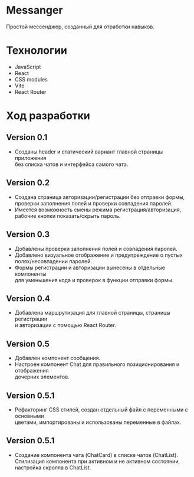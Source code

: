 # Messanger
Простой мессенджер, созданный для отработки навыков.

# Технологии
- JavaScript
- React
- CSS modules
- Vite
- React Router

# Ход разработки

## Version 0.1

- Созданы header и статический вариант главной страницы приложения  
без списка чатов и интерфейса самого чата.  

## Version 0.2

- Создана страница авторизации/регистрации без отправки формы, проверки заполнения полей и проверки совпадения паролей.  
- Имеется возможность смены режима регистрация/авторизация, рабочие кнопки показать/скрыть пароль.  

## Version 0.3

- Добавлены проверки заполнения полей и совпадения паролей.  
- Добавлено визуальное отображение и предупреждение о пустых  
полях/несовпадении паролей.  
- Формы регистрации и авторизации вынесены в отдельные компоненты  
для уменьшения кода и проверок в функции отправки формы.  

## Version 0.4

- Добавлена маршрутизация для главной страницы, страницы регистрации  
и авторизации с помощью React Router.  

## Version 0.5

- Добавлен компонент сообщения.  
- Настроен компонент Chat для правильного позиционирования и отображения  
дочерних элементов.  

## Version 0.5.1

- Рефакторинг CSS стилей, создан отдельный файл с переменными с основными  
цветами, импортированы и использованы переменные в файлах.  

## Version 0.5.1

- Создание компонента чата (ChatCard) в списке чатов (ChatList).  
Стилизация компонента при активном и не активном состоянии,  
настройка скролла в ChatList.  
